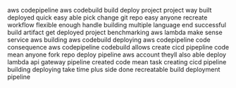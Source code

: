 aws codepipeline aws codebuild build deploy project project way built deployed quick easy able pick change git repo easy anyone recreate workflow flexible enough handle building multiple language end successful build artifact get deployed project benchmarking aws lambda make sense service aws building aws codebuild deploying aws codepipeline code consequence aws codepipeline codebuild allows create cicd pipepline code mean anyone fork repo deploy pipeline aws account theyll also able deploy lambda api gateway pipeline created code mean task creating cicd pipeline building deploying take time plus side done recreatable build deployment pipeline
